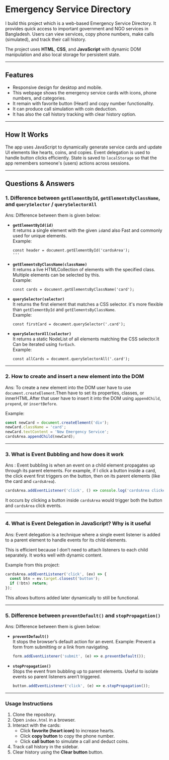 # Emergency Service Directory

I build this project which is a web-based Emergency Service Directory. It provides quick access to important government and NGO services in Bangladesh. Users can view services, copy phone numbers, make calls (simulated), and track their call history.

The project uses **HTML**, **CSS**, and **JavaScript** with dynamic DOM manipulation and also local storage for persistent state.

---

## Features

- Responsive design for desktop and mobile.
- This webpage shows the emergency service cards with icons, phone numbers, and categories.
- It remain with favorite button (Heart) and copy number functionality.
- It can produce call simulation with coin deduction.
- It has also the call history tracking with clear history option.

---

## How It Works

The app uses JavaScript to dynamically generate service cards and update UI elements like hearts, coins, and copies. Event delegation is used to handle button clicks efficiently. State is saved to `localStorage` so that the app remembers someone's (users) actions across sessions.

---

## Questions & Answers

### 1. Difference between `getElementById`, `getElementsByClassName`, and `querySelector` / `querySelectorAll`

Ans: Difference between them is given below:

- **`getElementById(id)`**  
  It returns a single element with the given `id`and also Fast and commonly used for unique elements.  
  Example: 
  ```Js
  const header = document.getElementById('cardsArea');
  '''
- **`getElementsByClassName(className)`**  
  It returns a live HTMLCollection of elements with the specified class. Multiple elements can be selected by this.   
  Example: 
  ```Js
  const cards = document.getElementsByClassName('card');
  ```

- **`querySelector(selector)`**  
  It returns the first element that matches a CSS selector. it's more flexible than `getElementById` and `getElementsByClassName`.  
  Example:
  ```Js 
  const firstCard = document.querySelector('.card');
  ```

- **`querySelectorAll(selector)`**  
  It returns a static NodeList of all elements matching the CSS selector.It Can be iterated using `forEach`.  
  Example:
  ```JS
  const allCards = document.querySelectorAll('.card');
  ```

---

### 2. How to create and insert a new element into the DOM

Ans: To create a new element into the DOM user have to use `document.createElement`.Then have to set its properties, classes, or innerHTML.After that user have to insert it into the DOM using `appendChild`, `prepend`, or `insertBefore`.

Example:
```js
const newCard = document.createElement('div');
newCard.className = 'card';
newCard.textContent = 'New Emergency Service';
cardsArea.appendChild(newCard);
```

---

### 3. What is Event Bubbling and how does it work

Ans : Event bubbling is when an event on a child element propagates up through its parent elements. 
For example, if I click a button inside a card, the click event first triggers on the button, then on its parent elements 
(like the card and `cardsArea`).

```js
cardsArea.addEventListener('click', () => console.log('cardsArea clicked'));
```
It occurs by clicking a button inside `cardsArea` would trigger both the button and `cardsArea` click events.

---

### 4. What is Event Delegation in JavaScript? Why is it useful

Ans: Event delegation is a technique where a single event listener is added to a parent element to handle events for its child elements. 

This is efficient because I don’t need to attach listeners to each child separately. It works well with dynamic content.

Example from this project:
```js
cardsArea.addEventListener('click', (ev) => {
  const btn = ev.target.closest('button');
  if (!btn) return; 
});
```
 This allows buttons added later dynamically to still be functional.

---

### 5. Difference between `preventDefault()` and `stopPropagation()`

Ans: Difference between them is given below:

- **`preventDefault()`**  
  It stops the browser’s default action for an event. Example: Prevent a form from submitting or a link from navigating.
  ```js
  form.addEventListener('submit', (e) => e.preventDefault());
  ```

- **`stopPropagation()`**  
  Stops the event from bubbling up to parent elements. Useful to isolate events so parent listeners aren’t triggered.
  ```js
  button.addEventListener('click', (e) => e.stopPropagation());
  ```

---

### Usage Instructions

1. Clone the repository.
2. Open `index.html` in a browser.
3. Interact with the cards:
   - Click **favorite (heart icon)** to increase hearts.
   - Click **copy button** to copy the phone number.
   - Click **call button** to simulate a call and deduct coins.
4. Track call history in the sidebar.
5. Clear history using the **Clear button** button.

